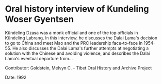# Oral history interview of Kundeling Woser Gyentsen  
Kündeling Dzasa was a monk official and one of the top officials in Kündeling Labrang. In this interview, he discusses the Dalai Lama's decision to go to China and meet Mao and the PRC leadership face-to-face in 1954-55. He also discusses the Dalai Lama's further attempts at negotiating a solution with the Chinese and avoiding violence, and describes the Dalai Lama's eventual departure from... 

Contributor: Goldstein, Melvyn C. - Tibet Oral History and Archive Project  

Date:
1992  

